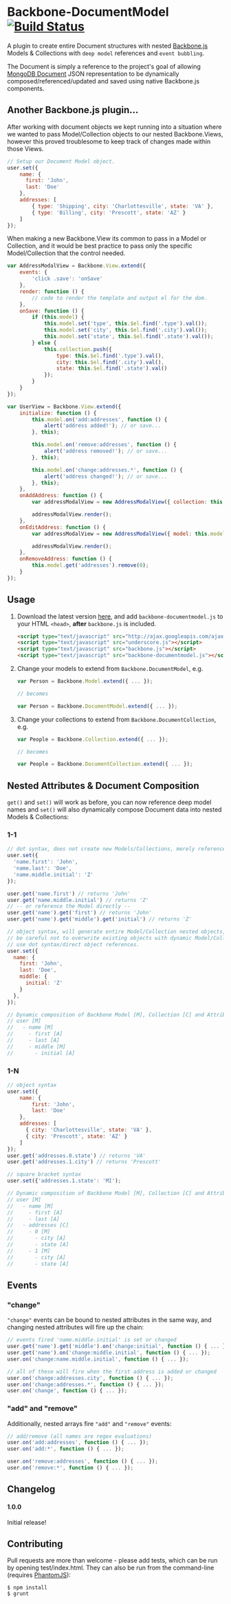# Backbone-DocumentModel [![Build Status](https://secure.travis-ci.org/icereval/backbone-documentmodel.png?branch=master)](http://travis-ci.org/icereval/backbone-documentmodel)

A plugin to create entire Document structures with nested [Backbone.js](http://documentcloud.github.com/backbone) Models & Collections with `deep model` references and `event bubbling`.

The Document is simply a reference to the project's goal of allowing [MongoDB Document](http://docs.mongodb.org/manual/core/document/) JSON representation to be dynamically composed/referenced/updated and saved using native Backbone.js components.

## Another Backbone.js plugin...

After working with document objects we kept running into a situation where we wanted to pass Model/Collection objects to our nested Backbone.Views, however this proved troublesome to keep track of changes made within those Views.

```javascript
// Setup our Document Model object.
user.set({
    name: {
      first: 'John',
      last: 'Doe'
    },
    addresses: [
        { type: 'Shipping', city: 'Charlottesville', state: 'VA' },
        { type: 'Billing', city: 'Prescott', state: 'AZ' }
    ]
});
```

When making a new Backbone.View its common to pass in a Model or Collection, and it would be best practice to pass only the specific Model/Collection that the control needed.

```javascript
var AddressModalView = Backbone.View.extend({
    events: {
        'click .save': 'onSave'
    },
    render: function () {
        // code to render the template and output el for the dom.
    },
    onSave: function () {
        if (this.model) {
            this.model.set('type', this.$el.find('.type').val());
            this.model.set('city', this.$el.find('.city').val());
            this.model.set('state', this.$el.find('.state').val());
        } else {
            this.collection.push({
                type: this.$el.find('.type').val(),
                city: this.$el.find('.city').val(),
                state: this.$el.find('.state').val()
            });
        }
    }
});

var UserView = Backbone.View.extend({
    initialize: function () {
        this.model.on('add:addresses', function () {
            alert('address added!'); // or save...
        }, this);

        this.model.on('remove:addresses', function () {
            alert('address removed!'); // or save...
        }, this);

        this.model.on('change:addresses.*', function () {
            alert('address changed!'); // or save...
        }, this);
    },
    onAddAddress: function () {
        var addressModalView = new AddressModalView({ collection: this.model.get('addresses') });

        addressModalView.render();
    },
    onEditAddress: function () {
        var addressModalView = new AddressModalView({ model: this.model.get('addresses').at(0) });

        addressModalView.render();
    },
    onRemoveAddress: function () {
        this.model.get('addresses').remove(0);
    }
});
```

## Usage

1. Download the latest version [here](https://github.com/icereval/backbone-documentmodel/tags), and add `backbone-documentmodel.js` to your HTML `<head>`, **after** `backbone.js` is included.

    ```html
    <script type="text/javascript" src="http://ajax.googleapis.com/ajax/libs/jquery/1.7.2/jquery.min.js"></script>
    <script type="text/javascript" src="underscore.js"></script>
    <script type="text/javascript" src="backbone.js"></script>
    <script type="text/javascript" src="backbone-documentmodel.js"></script>
    ```

2. Change your models to extend from `Backbone.DocumentModel`, e.g.

    ```javascript
    var Person = Backbone.Model.extend({ ... });
    
    // becomes
    
    var Person = Backbone.DocumentModel.extend({ ... });
    ```

3. Change your collections to extend from `Backbone.DocumentCollection`, e.g.

    ```javascript
    var People = Backbone.Collection.extend({ ... });
    
    // becomes
    
    var People = Backbone.DocumentCollection.extend({ ... });
    ```

## Nested Attributes & Document Composition

`get()` and `set()` will work as before, you can now reference deep model names and `set()` will also dynamically compose Document data into nested Models & Collections:

### 1-1

```javascript
// dot syntax, does not create new Models/Collections, merely references them.
user.set({
  'name.first': 'John',
  'name.last': 'Doe',
  'name.middle.initial': 'Z'
});

user.get('name.first') // returns 'John'
user.get('name.middle.initial') // returns 'Z'
// -- or reference the Model directly --
user.get('name').get('first') // returns 'John'
user.get('name').get('middle').get('initial') // returns 'Z'

// object syntax, will generate entire Model/Collection nested objects,
// be careful not to overwrite existing objects with dynamic Model/Collection generation,
// use dot syntax/direct object references.
user.set({
  name: {
    first: 'John',
    last: 'Doe',
    middle: {
      initial: 'Z'
    }
  },
});

// Dynamic composition of Backbone Model [M], Collection [C] and Attribute [A]
// user [M]
//   - name [M]
//     - first [A]
//     - last [A]
//     - middle [M]
//       - initial [A]
```

### 1-N

```javascript
// object syntax
user.set({
    name: {
        first: 'John',
        last: 'Doe'
    },
    addresses: [
      { city: 'Charlottesville', state: 'VA' },
      { city: 'Prescott', state: 'AZ' }
    ]
});
user.get('addresses.0.state') // returns 'VA'
user.get('addresses.1.city') // returns 'Prescott'

// square bracket syntax
user.set({'addresses.1.state': 'MI');

// Dynamic composition of Backbone Model [M], Collection [C] and Attribute [A]
// user [M]
//   - name [M]
//     - first [A]
//     - last [A]
//   - addresses [C]
//     - 0 [M]
//       - city [A]
//       - state [A]
//     - 1 [M]
//       - city [A]
//       - state [A]
```

## Events

### "change"

`"change"` events can be bound to nested attributes in the same way, and changing nested attributes will fire up the chain:

```javascript
// events fired 'name.middle.initial' is set or changed
user.get('name').get('middle').on('change:initial', function () { ... });
user.get('name').on('change:middle.initial', function () { ... });
user.on('change:name.middle.initial', function () { ... });

// all of these will fire when the first address is added or changed
user.on('change:addresses.city', function () { ... });
user.on('change:addresses.*', function () { ... });
user.on('change', function () { ... });
```

### "add" and "remove"

Additionally, nested arrays fire `"add"` and `"remove"` events:

```javascript
// add/remove (all names are regex evaluations)
user.on('add:addresses', function () { ... });
user.on('add:*', function () { ... });

user.on('remove:addresses', function () { ... });
user.on('remove:*', function () { ... });
```

## Changelog

#### 1.0.0

Initial release!

## Contributing

Pull requests are more than welcome - please add tests, which can be run by opening test/index.html.  They can also be run from the command-line (requires [PhantomJS](http://phantomjs.org/)):

    $ npm install
    $ grunt